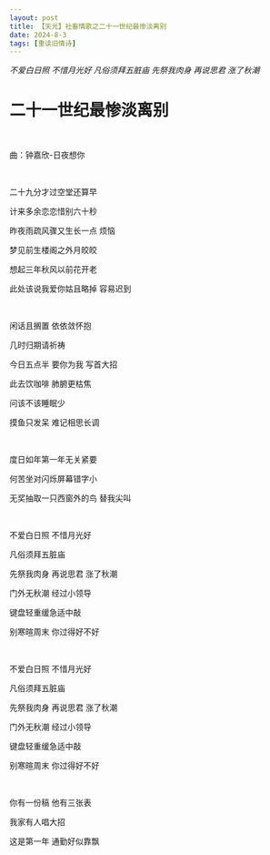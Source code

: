 ```yaml
---
layout: post
title: 【天光】社畜情歌之二十一世纪最惨淡离别
date: 2024-8-3
tags: [重读旧情诗]
---
```


*不爱白日照 不惜月光好
凡俗须拜五脏庙
先祭我肉身 再说思君 涨了秋潮*

# 二十一世纪最惨淡离别

<br>

曲：钟嘉欣-日夜想你

<br>

二十九分才过空堂还算早

计来多余恋恋惜别六十秒

昨夜雨疏风骤又生长一点 烦恼

梦见前生楼阁之外月皎皎

想起三年秋风以前花开老

此处该说我爱你姑且略掉 容易迟到

<br>


闲话且搁置 依依敛怀抱

几时归期请祈祷

今日五点半 要你为我 写首大招

此去饮咖啡 肺腑更枯焦

问该不该睡眠少

摸鱼只发呆 难记相思长调

<br>

度日如年第一年无关紧要

何苦坐对闪烁屏幕错字小

无奖抽取一只西窗外的鸟 替我尖叫

<br>

不爱白日照 不惜月光好

凡俗须拜五脏庙

先祭我肉身 再说思君 涨了秋潮

门外无秋潮 经过小领导

键盘轻重缓急适中敲

别寒暄周末 你过得好不好

<br>

不爱白日照 不惜月光好

凡俗须拜五脏庙

先祭我肉身 再说思君 涨了秋潮

门外无秋潮 经过小领导

键盘轻重缓急适中敲

别寒暄周末 你过得好不好

<br>

你有一份稿 他有三张表

我家有人唱大招

这是第一年 通勤好似靠飘


<br>
<br>